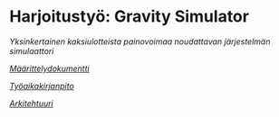 # Harjoitustyö: Gravity Simulator
*Yksinkertainen kaksiulotteista painovoimaa noudattavan järjestelmän simulaattori*

[*Määrittelydokumentti*](https://github.com/Mustekala/otm-harjoitustyo/blob/master/GravitySimulator/dokumentaatio/vaatimusmaarittely.md)

[*Työaikakirjanpito*](https://github.com/Mustekala/otm-harjoitustyo/blob/master/GravitySimulator/dokumentaatio/tyoaikakirjanpito.md)

[*Arkitehtuuri*](https://github.com/Mustekala/otm-harjoitustyo/blob/master/GravitySimulator/dokumentaatio/arkkitehtuuri.md)